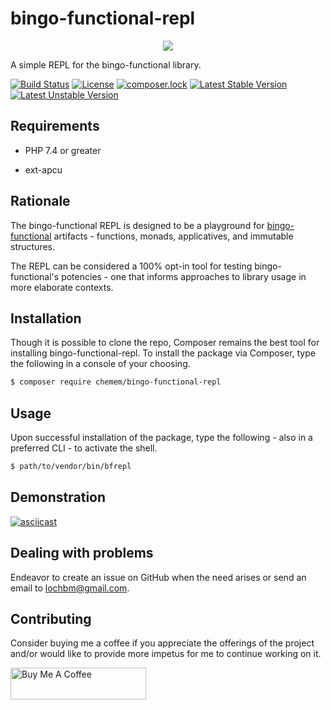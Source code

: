 # bingo-functional-repl

<p align="center">
  <img src="https://camo.githubusercontent.com/1da75cf9dfb79f1a0fb4457016145e497bc91558/68747470733a2f2f756361726563646e2e636f6d2f66393966326135342d373435312d343630332d613738382d6637623134383631633139662f62696e676f66756e6374696f6e616c7265706c6c6f676f363030783333382e706e67" />
</p>

A simple REPL for the bingo-functional library.

[![Build Status](https://travis-ci.org/ace411/bingo-functional-repl.svg?branch=master)](https://travis-ci.org/ace411/bingo-functional-repl)
[![License](https://poser.pugx.org/chemem/bingo-functional-repl/license)](//packagist.org/packages/chemem/bingo-functional-repl)
[![composer.lock](https://poser.pugx.org/chemem/bingo-functional-repl/composerlock)](//packagist.org/packages/chemem/bingo-functional-repl)
[![Latest Stable Version](https://poser.pugx.org/chemem/bingo-functional-repl/v)](//packagist.org/packages/chemem/bingo-functional-repl)
[![Latest Unstable Version](https://poser.pugx.org/chemem/bingo-functional-repl/v/unstable)](//packagist.org/packages/chemem/bingo-functional-repl)

## Requirements

- PHP 7.4 or greater

- ext-apcu

## Rationale

The bingo-functional REPL is designed to be a playground for [bingo-functional](https://github.com/ace411/bingo-functional) artifacts - functions, monads, applicatives, and immutable structures.

The REPL can be considered a 100% opt-in tool for testing bingo-functional's potencies - one that informs approaches to library usage in more elaborate contexts.

## Installation

Though it is possible to clone the repo, Composer remains the best tool for installing bingo-functional-repl. To install the package via Composer, type the following in a console of your choosing.

```sh
$ composer require chemem/bingo-functional-repl
```

## Usage

Upon successful installation of the package, type the following - also in a preferred CLI - to activate the shell.

```sh
$ path/to/vendor/bin/bfrepl
```

## Demonstration

[![asciicast](https://asciinema.org/a/ugVeeJ0eCIyy6GrOCDaLiqf62.svg)](https://asciinema.org/a/ugVeeJ0eCIyy6GrOCDaLiqf62)

## Dealing with problems

Endeavor to create an issue on GitHub when the need arises or send an email to lochbm@gmail.com.

## Contributing

Consider buying me a coffee if you appreciate the offerings of the project and/or would like to provide more impetus for me to continue working on it.

<a href="https://www.buymeacoffee.com/agiroLoki" target="_blank"><img src="https://cdn.buymeacoffee.com/buttons/lato-white.png" alt="Buy Me A Coffee" style="height: 51px !important;width: 217px !important;" ></a>
